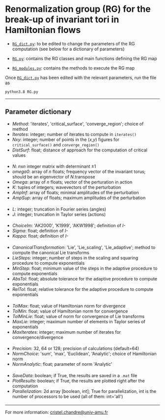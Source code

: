 # Renormalization group (RG) for the break-up of invariant tori in Hamiltonian flows

- [`RG_dict.py`](https://github.com/cchandre/RG/blob/main/RG_dict.py): to be edited to change the parameters of the RG computation (see below for a dictionary of parameters)

- [`RG.py`](https://github.com/cchandre/RG/blob/main/RG.py): contains the RG classes and main functions defining the RG map

- [`RG_modules.py`](https://github.com/cchandre/RG/blob/main/RG_modules.py): contains the methods to execute the RG map

Once [`RG_dict.py`](https://github.com/cchandre/RG/blob/main/RG_dict.py) has been edited with the relevant parameters, run the file as 
```sh
python3.8 RG.py
```

___
##  Parameter dictionary

- *Method*: 'iterates', 'critical_surface', 'converge_region'; choice of method
- *Iterates*: integer; number of iterates to compute in `iterates()`
- *Nxy*: integer; number of points in the (*x*,*y*) figures for `critical_surface()` and `converge_region()`
- *DistSurf*: float; distance of approach for the computation of critical values
####
- *N*: *n*x*n* integer matrix with determinant ±1
- *omega0*: array of *n* floats; frequency vector of the invariant torus; should be an eigenvector of *N*.transpose 
- *Omega*: array of *n* floats; vector of the perturation in action
- *K*: tuples of integers; wavevectors of the perturbation 
- *AmpInf*: array of floats; minimal amplitudes of the perturbation 
- *AmpSup*: array of floats; maximum amplitudes of the perturbation
####
- *L*: integer; truncation in Fourier series (angles) 
- *J*: integer; truncation in Taylor series  (actions) 
####
- *ChoiceIm*: 'AK2000', 'K1999', 'AKW1998'; definition of *I-* 
- *Sigma*: float; definition of *I-*
- *Kappa*: float; definition of *I-*
####
- *CanonicalTransformation*: 'Lie', 'Lie_scaling', 'Lie_adaptive'; method to compute the canonical Lie transforms 
- *LieSteps*: integer; number of steps in the scaling and squaring procedure to compute exponentials 
- *MinStep*: float; minimum value of the steps in the adaptive procedure to compute exponentials 
- *AbsTol*: float; absolute tolerance for the adaptive procedure to compute exponentials 
- *RelTol*: float; relative tolerance for the adaptive procedure to compute exponentials
####
- *TolMax*: float; value of Hamiltonian norm for divergence
- *TolMin*: float; value of Hamiltonian norm for convergence 
- *TolMinLie*: float; value of norm for convergence of Lie transforms 
- *MaxLie*: integer; maximum number of elements in Taylor series of exponentials
- *MaxIterates*: integer; maximum number of iterates for convergence/divergence 
####
- *Precision*: 32, 64 or 128; precision of calculations (default=64)
- *NormChoice*: 'sum', 'max', 'Euclidean', 'Analytic'; choice of Hamiltonian norm 
- *NormAnalytic*: float; parameter of norm 'Analytic'
####
- *SaveData*: boolean; if True, the results are saved in a `.mat` file 
- *PlotResults*: boolean; if True, the results are plotted right after the computation
- *Parallelization*: 2d array [boolean, int]; True for parallelization, int is the number of processors to be used (all of them: int='all')
####
---
For more information: <cristel.chandre@univ-amu.fr>
